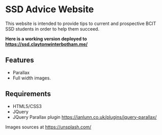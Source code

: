 # SSD Advice Website

This website is intended to provide tips to current and prospective BCIT SSD students in order to help them succeed.

**Here is a working version deployed to https://ssd.claytonwinterbotham.me/**

## Features
- Parallax 
- Full width images.


## Requirements
- HTML5/CSS3
- JQuery
- JQuery Parallax plugin https://ianlunn.co.uk/plugins/jquery-parallax/

Images sources at https://unsplash.com/
